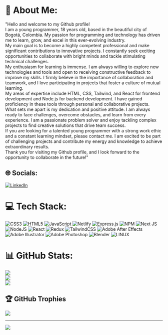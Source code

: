 # 💫 About Me:
"Hello and welcome to my Github profile!<br>I am a young programmer, 18 years old, based in the beautiful city of Bogotá, Colombia. My passion for programming and technology has driven me to learn, grow, and excel in this ever-evolving industry.<br>My main goal is to become a highly competent professional and make significant contributions to innovative projects. I constantly seek exciting opportunities to collaborate with bright minds and tackle stimulating technical challenges.<br>My enthusiasm for learning is immense. I am always willing to explore new technologies and tools and open to receiving constructive feedback to improve my skills. I firmly believe in the importance of collaboration and teamwork, and I love participating in projects that foster a culture of mutual learning.<br>My areas of expertise include HTML, CSS, Tailwind, and React for frontend development and Node.js for backend development. I have gained proficiency in these tools through personal and collaborative projects.<br>What sets me apart is my dedication and positive attitude. I am always ready to face challenges, overcome obstacles, and learn from every experience. I am a passionate problem solver and enjoy tackling complex projects to find creative solutions that drive team success.<br>If you are looking for a talented young programmer with a strong work ethic and a constant learning mindset, please contact me. I am excited to be part of challenging projects and contribute my energy and knowledge to achieve extraordinary results.<br>Thank you for visiting my Github profile, and I look forward to the opportunity to collaborate in the future!"


## 🌐 Socials:
[![LinkedIn](https://img.shields.io/badge/LinkedIn-%230077B5.svg?logo=linkedin&logoColor=white)](https://linkedin.com/in/https://www.linkedin.com/in/andres-felipe-pi%C3%B1eros-pabon-0b1524264/) 

# 💻 Tech Stack:
![CSS3](https://img.shields.io/badge/css3-%231572B6.svg?style=for-the-badge&logo=css3&logoColor=white) ![HTML5](https://img.shields.io/badge/html5-%23E34F26.svg?style=for-the-badge&logo=html5&logoColor=white) ![JavaScript](https://img.shields.io/badge/javascript-%23323330.svg?style=for-the-badge&logo=javascript&logoColor=%23F7DF1E) ![Netlify](https://img.shields.io/badge/netlify-%23000000.svg?style=for-the-badge&logo=netlify&logoColor=#00C7B7) ![Express.js](https://img.shields.io/badge/express.js-%23404d59.svg?style=for-the-badge&logo=express&logoColor=%2361DAFB) ![NPM](https://img.shields.io/badge/NPM-%23000000.svg?style=for-the-badge&logo=npm&logoColor=white) ![Next JS](https://img.shields.io/badge/Next-black?style=for-the-badge&logo=next.js&logoColor=white) ![NodeJS](https://img.shields.io/badge/node.js-6DA55F?style=for-the-badge&logo=node.js&logoColor=white) ![React](https://img.shields.io/badge/react-%2320232a.svg?style=for-the-badge&logo=react&logoColor=%2361DAFB) ![Redux](https://img.shields.io/badge/redux-%23593d88.svg?style=for-the-badge&logo=redux&logoColor=white) ![TailwindCSS](https://img.shields.io/badge/tailwindcss-%2338B2AC.svg?style=for-the-badge&logo=tailwind-css&logoColor=white) ![Adobe After Effects](https://img.shields.io/badge/Adobe%20After%20Effects-9999FF.svg?style=for-the-badge&logo=Adobe%20After%20Effects&logoColor=white) ![Adobe Illustrator](https://img.shields.io/badge/adobeillustrator-%23FF9A00.svg?style=for-the-badge&logo=adobeillustrator&logoColor=white) ![Adobe Photoshop](https://img.shields.io/badge/adobephotoshop-%2331A8FF.svg?style=for-the-badge&logo=adobephotoshop&logoColor=white) ![Blender](https://img.shields.io/badge/blender-%23F5792A.svg?style=for-the-badge&logo=blender&logoColor=white) ![LINUX](https://img.shields.io/badge/Linux-FCC624?style=for-the-badge&logo=linux&logoColor=black)
# 📊 GitHub Stats:
![](https://github-readme-stats.vercel.app/api?username=AndresPineros29&theme=prussian&hide_border=false&include_all_commits=false&count_private=false)<br/>
![](https://github-readme-streak-stats.herokuapp.com/?user=AndresPineros29&theme=prussian&hide_border=false)<br/>
![](https://github-readme-stats.vercel.app/api/top-langs/?username=AndresPineros29&theme=prussian&hide_border=false&include_all_commits=false&count_private=false&layout=compact)

## 🏆 GitHub Trophies
![](https://github-profile-trophy.vercel.app/?username=AndresPineros29&theme=discord&no-frame=false&no-bg=true&margin-w=4)

---
[![](https://visitcount.itsvg.in/api?id=AndresPineros29&icon=5&color=0)](https://visitcount.itsvg.in)

<!-- Proudly created with GPRM ( https://gprm.itsvg.in ) -->

